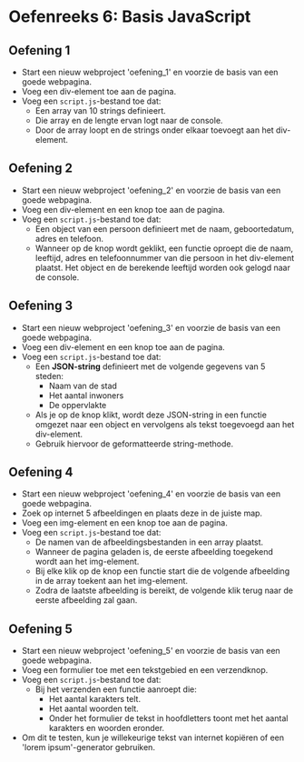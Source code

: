 # Oefenreeks 6: Basis JavaScript

## Oefening 1

* Start een nieuw webproject 'oefening_1' en voorzie de basis van een goede webpagina.
* Voeg een div-element toe aan de pagina.
* Voeg een `script.js`-bestand toe dat:
    * Een array van 10 strings definieert.
    * Die array en de lengte ervan logt naar de console.
    * Door de array loopt en de strings onder elkaar toevoegt aan het div-element.

## Oefening 2

* Start een nieuw webproject 'oefening_2' en voorzie de basis van een goede webpagina.
* Voeg een div-element en een knop toe aan de pagina.
* Voeg een `script.js`-bestand toe dat:
    * Een object van een persoon definieert met de naam, geboortedatum, adres en telefoon.
    * Wanneer op de knop wordt geklikt, een functie oproept die de naam, leeftijd, adres en telefoonnummer van die persoon in het div-element plaatst. Het object en de berekende leeftijd worden ook gelogd naar de console.

## Oefening 3

* Start een nieuw webproject 'oefening_3' en voorzie de basis van een goede webpagina.
* Voeg een div-element en een knop toe aan de pagina.
* Voeg een `script.js`-bestand toe dat:
    * Een **JSON-string** definieert met de volgende gegevens van 5 steden:
        * Naam van de stad
        * Het aantal inwoners
        * De oppervlakte
    * Als je op de knop klikt, wordt deze JSON-string in een functie omgezet naar een object en vervolgens als tekst toegevoegd aan het div-element.
    * Gebruik hiervoor de geformatteerde string-methode.

## Oefening 4

* Start een nieuw webproject 'oefening_4' en voorzie de basis van een goede webpagina.
* Zoek op internet 5 afbeeldingen en plaats deze in de juiste map.
* Voeg een img-element en een knop toe aan de pagina.
* Voeg een `script.js`-bestand toe dat:
    * De namen van de afbeeldingsbestanden in een array plaatst.
    * Wanneer de pagina geladen is, de eerste afbeelding toegekend wordt aan het img-element.
    * Bij elke klik op de knop een functie start die de volgende afbeelding in de array toekent aan het img-element.
    * Zodra de laatste afbeelding is bereikt, de volgende klik terug naar de eerste afbeelding zal gaan.

## Oefening 5

* Start een nieuw webproject 'oefening_5' en voorzie de basis van een goede webpagina.
* Voeg een formulier toe met een tekstgebied en een verzendknop.
* Voeg een `script.js`-bestand toe dat:
    * Bij het verzenden een functie aanroept die:
        * Het aantal karakters telt.
        * Het aantal woorden telt.
        * Onder het formulier de tekst in hoofdletters toont met het aantal karakters en woorden eronder.
* Om dit te testen, kun je willekeurige tekst van internet kopiëren of een 'lorem ipsum'-generator gebruiken.

